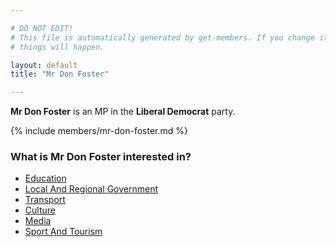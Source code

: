 ```yaml
---

# DO NOT EDIT!
# This file is automatically generated by get-members. If you change it, bad
# things will happen.

layout: default
title: "Mr Don Foster"

---
```


**Mr Don Foster** is an MP in the **Liberal Democrat** party.

{% include members/mr-don-foster.md %}

### What is Mr Don Foster interested in?


* [Education](/interests/education.html)
* [Local And Regional Government](/interests/local-and-regional-government.html)
* [Transport](/interests/transport.html)
* [Culture](/interests/culture.html)
* [Media](/interests/media.html)
* [Sport And Tourism](/interests/sport-and-tourism.html)
